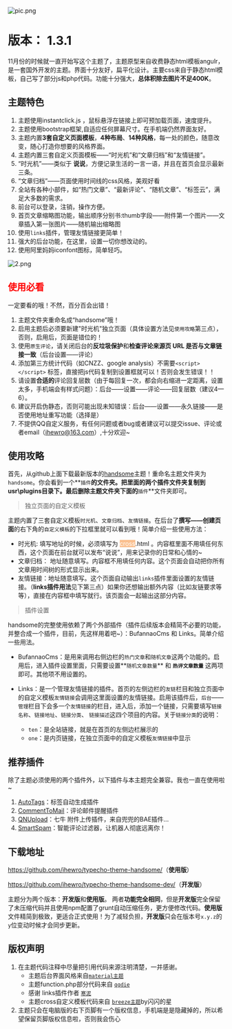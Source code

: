 ![pic.png][1]

# 版本： 1.3.1

11月份的时候就一直开始写这个主题了，主题原型来自收费静态html模板angulr，是一套国外开发的主题。界面十分友好，扁平化设计。主要css来自于静态html模板，自己写了部分js和php代码。功能十分强大，**总体积除去图片不足400K**。


## 主题特色

1. 主题使用instantclick.js ，鼠标悬浮在链接上即可预加载页面，速度提升。
2. 主题使用bootstrap框架,自适应任何屏幕尺寸。在手机端仍然界面友好。
3. 主题内置**3套自定义页面模板**，**4种布局**、**14种风格**，每一处的颜色，随意改变，随心打造你想要的风格界面。
4. 主题内置三套自定义页面模板——“时光机”和“文章归档”和“友情链接”。
5. “时光机”——类似于 **说说**，方便记录生活的一言一语，并且在首页会显示最新三条。
6. “文章归档”——页面使用时间线的css风格，美观好看
7. 全站有各种小部件，如“热门文章”、“最新评论”、“随机文章”、“标签云”，满足大多数的需求。
7. 前台可以登录，注销，操作方便。
8. 首页文章缩略图功能，输出顺序分别书:thumb字段——附件第一个图片——文章插入第一张图片——随机输出缩略图
9. 使用`links`插件，管理友情链接更简单！
10. 强大的后台功能，在这里，设置一切你想改动的。
11. 使用阿里妈妈iconfont图标，简单轻巧。

![2.png][2]

## <span style="color: rgb(255, 0, 0);">使用必看</span>

一定要看的哦！不然，百分百会出错！

1. 主题文件夹重命名成“handsome”哦！
2. 启用主题后必须要新建"时光机"独立页面（具体设置方法见`使用攻略`第三点），否则，启用后，页面是错位的！
3. 使用`原生评论`，请关闭后台的**反垃圾保护**和**检查评论来源页 URL 是否与文章链接一致**（后台设置——评论）
4. 添加第三方统计代码（如CNZZ、google analysis）不需要`<script></script>` 标签，直接把js代码复制到设置框就可以！否则会发生错误！！
5. 请设置**合适的**评论回复层数（由于每回复一次，都会向右缩进一定距离，设置太多，手机端会有样式问题）：后台——设置——评论——回复层数（建议4—6）。
6. 建议开启伪静态，否则可能出现未知错误：后台——设置——永久链接——是否使用地址重写功能（选择是）
7. 不提供QQ自定义服务，有任何问题或者bug或者建议可以提交issue、评论或者email（ihewro@163.com）,十分欢迎~


## 使用攻略

首先，从github上面下载最新版本的[handsome](https://github.com/ihewro/typecho-theme-handsome/)主题！重命名主题文件夹为`handsome`。你会看到一个**`插件`**的文件夹。把里面的两个插件文件夹复制到usr\plugins目录下。最后删除主题文件夹下面的**`插件`**文件夹即可。

> 独立页面的自定义模板

主题内置了三套自定义模板`时光机`、`文章归档`、`友情链接`。在后台了**撰写——创建页面**的右下角的`自定义模板`的下拉框里就可以看到哦！简单介绍一些使用方法：

* 时光机: 填写地址的时候，必须填写为 <span style="color: rgb(255, 255, 255); background-color: rgb(250, 192, 143);">cross</span>.html 。内容框里面不用填任何东西，这个页面在前台就可以发布“说说”，用来记录你的日常和心情的~
* 文章归档： 地址随意填写。内容框不用填任何内容。这个页面会自动把你所有文章用时间树的形式显示出来。
* 友情链接：地址随意填写。这个页面自动输出`links`插件里面设置的友情链接。（**links插件用法**见下第三点）如果你还想输出额外内容（比如友链要求等等），直接在内容框中填写就行。该页面会一起输出这部分内容。


> 插件设置

handsome的完整使用依赖了两个外部插件（插件后续版本会精简不必要的功能，并整合成一个插件，目前，先这样用着吧~）：BufannaoCms 和 Links。简单介绍一些用法。

* BufannaoCms：是用来调用右侧边栏的`热门文章`和`随机文章`这两个功能的。启用后，进入插件设置里面，只需要设置**`随机文章数量`** 和 **`热评文章数量`** 这两项即可。其他项不用设置的。

* Links：是一个管理友情链接的插件。首页的左侧边栏的`友链`栏目和独立页面中的自定义模板`友情链接`会调用这里面设置的友情链接。启用该插件后，`后台`——`管理`栏目下会多一个`友情链接`的栏目，进入后，添加一个链接，只需要填写`链接名称`、`链接地址`、`链接分类`、 `链接描述`这四个项目的内容。关于`链接分类`的说明：

    * `ten`：是全站链接，就是在首页的左侧边栏展示的
    * `one`：是内页链接，在独立页面中的自定义模板`友情链接`中显示


## 推荐插件

除了主题必须使用的两个插件外，以下插件与本主题完全兼容。我也一直在使用啦~

1. [AutoTags](https://dt27.org/php/autotags-for-typecho/)：标签自动生成插件
2. [CommentToMail](http://typecho.byends.com/post/CommentToMail-v2-0-0.html)：评论邮件提醒插件
3. [QNUpload](http://ysido.com/qnupload_v_1_2_0.html)：七牛 附件上传插件，来自兜兜的BAE插件...
4. [SmartSpam](http://www.yovisun.com/archive/typecho-plugin-smartspam.html)：智能评论过滤器，让机器人彻底远离你！


## 下载地址

<https://github.com/ihewro/typecho-theme-handsome/>（**使用版**）

<https://github.com/ihewro/typecho-theme-handsome-dev/>（**开发版**）

主题分为两个版本：**开发版**和**使用版**。
两者**功能完全相同**，但是**开发版**完全保留了未压缩代码并且使用npm配置了grunt自动压缩任务，更方便修改代码。**使用版**文件精简到极致，更适合正式使用！为了减轻负担，**开发版**只会在版本号`x.y.z`的`y`位变动时候才会同步更新。

## 版权声明

1. 在主题代码注释中尽量把引用代码来源注明清楚，一并感谢。
    * 主题后台界面风格来自[`material主题`](https://viosey.com/)
    * 主题function.php部分代码来自 [`qqdie`](http://qqdie.com)
    * 感谢 links插件作者 [`寒泥`](http://www.imhan.com/)
    * 主题cross自定义模板代码来自 [`breeze主题`](https://shansing.com/)by闪闪的星
2. 主题只会在电脑版的右下页脚有一个版权信息，手机端是是隐藏掉的，所以希望保留页脚版权信息啦，否则我会伤心


  [1]: http://7xlk7n.com1.z0.glb.clouddn.com/2016/12/2960973115.png
  [2]: http://7xlk7n.com1.z0.glb.clouddn.com/2016/12/2223020222.png

